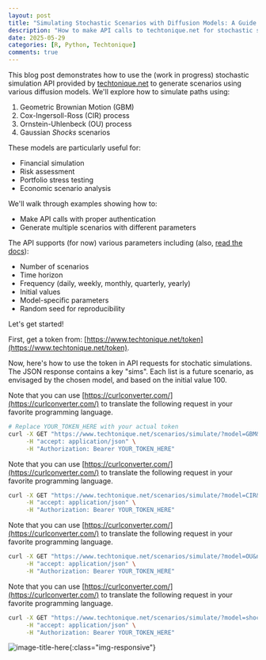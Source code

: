 ```yaml
---
layout: post
title: "Simulating Stochastic Scenarios with Diffusion Models: A Guide to Using techtonique.net's API for the purpose"
description: "How to make API calls to techtonique.net for stochastic simulation using diffusion models"
date: 2025-05-29
categories: [R, Python, Techtonique]
comments: true
---
```


This blog post demonstrates how to use the (work in progress) stochastic simulation API provided by [techtonique.net](https://www.techtonique.net) to generate scenarios using various diffusion models. We'll explore how to simulate paths using:

1. Geometric Brownian Motion (GBM)
2. Cox-Ingersoll-Ross (CIR) process
3. Ornstein-Uhlenbeck (OU) process
4. Gaussian _Shocks_ scenarios

These models are particularly useful for:
- Financial simulation
- Risk assessment
- Portfolio stress testing
- Economic scenario analysis

We'll walk through examples showing how to:
- Make API calls with proper authentication
- Generate multiple scenarios with different parameters

The API supports (for now) various parameters including (also, [read the docs](https://www.techtonique.net/docs)):
- Number of scenarios
- Time horizon
- Frequency (daily, weekly, monthly, quarterly, yearly)
- Initial values
- Model-specific parameters
- Random seed for reproducibility

Let's get started!

First, get a token from: [https://www.techtonique.net/token](https://www.techtonique.net/token).

Now, here's how to use the token in API requests for stochatic simulations. The JSON response contains a key "sims". Each list is a future scenario, as envisaged by the chosen model, and based on the initial value 100.

Note that you can use [https://curlconverter.com/](https://curlconverter.com/) to translate the following request in your favorite programming language.


```bash
# Replace YOUR_TOKEN_HERE with your actual token
curl -X GET "https://www.techtonique.net/scenarios/simulate/?model=GBM&n=6&horizon=5&frequency=quarterly&x0=100&theta1=0.1&theta2=0.2&theta3=0.3&seed=123" \
     -H "accept: application/json" \
     -H "Authorization: Bearer YOUR_TOKEN_HERE"
```

Note that you can use [https://curlconverter.com/](https://curlconverter.com/) to translate the following request in your favorite programming language.


```bash
curl -X GET "https://www.techtonique.net/scenarios/simulate/?model=CIR&n=6&horizon=5&frequency=quarterly&x0=100&theta1=0.1&theta2=0.2&theta3=0.3&seed=123" \
     -H "accept: application/json" \
     -H "Authorization: Bearer YOUR_TOKEN_HERE"
```

Note that you can use [https://curlconverter.com/](https://curlconverter.com/) to translate the following request in your favorite programming language.


```bash
curl -X GET "https://www.techtonique.net/scenarios/simulate/?model=OU&n=6&horizon=5&frequency=quarterly&x0=100&theta1=0.1&theta2=0.2&theta3=0.3&seed=123" \
     -H "accept: application/json" \
     -H "Authorization: Bearer YOUR_TOKEN_HERE"
```

Note that you can use [https://curlconverter.com/](https://curlconverter.com/) to translate the following request in your favorite programming language.


```bash
curl -X GET "https://www.techtonique.net/scenarios/simulate/?model=shocks&n=6&horizon=5&frequency=quarterly&seed=123" \
     -H "accept: application/json" \
     -H "Authorization: Bearer YOUR_TOKEN_HERE"
```

![image-title-here]({{base}}/images/2023-10-09/2023-10-09-image1.png){:class="img-responsive"}
